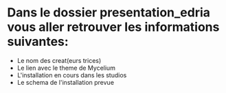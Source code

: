 # Dans le dossier presentation_edria vous aller retrouver les informations suivantes: 

- Le nom des creat(eurs trices) 
- Le lien avec le theme de Mycelium 
- L'installation en cours dans les studios
- Le schema de l'installation prevue
